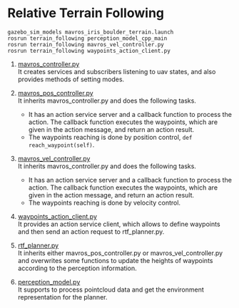 # Relative Terrain Following

```
gazebo_sim_models mavros_iris_boulder_terrain.launch
rosrun terrain_following perception_model_cpp_main
rosrun terrain_following mavros_vel_controller.py
rosrun terrain_following waypoints_action_client.py
```

1. [mavros_controller.py](./src/mavros_controller.py)  
It creates services and subscribers listening to uav states, and also provides methods of setting modes. 

2. [mavros_pos_controller.py](./src/mavros_pos_controller.py)  
It inherits mavros_controller.py and does the following tasks.
    - It has an action service server and a callback function to process the action. The callback function executes the waypoints, which are given in the action message, and return an action result.
    - The waypoints reaching is done by position control, ```def reach_waypoint(self)```.

3. [mavros_vel_controller.py](./src/mavros_vel_controller.py)  
It inherits mavros_controller.py and does the following tasks.
    - It has an action service server and a callback function to process the action. The callback function executes the waypoints, which are given in the action message, and return an action result.
    - The waypoints reaching is done by velocity control.

4. [waypoints_action_client.py](./src/waypoints_action_client.py)  
It provides an action service client, which allows to define waypoints and then send an action request to rtf_planner.py.

5. [rtf_planner.py](./src/rtf_planner.py)  
It inherits either mavros_pos_controller.py or mavros_vel_controller.py and overwrites some functions to update the heights of waypoints according to the perception information.

6. [perception_model.py](./src/perception_model.py)  
It supports to process pointcloud data and get the environment representation for the planner.  
